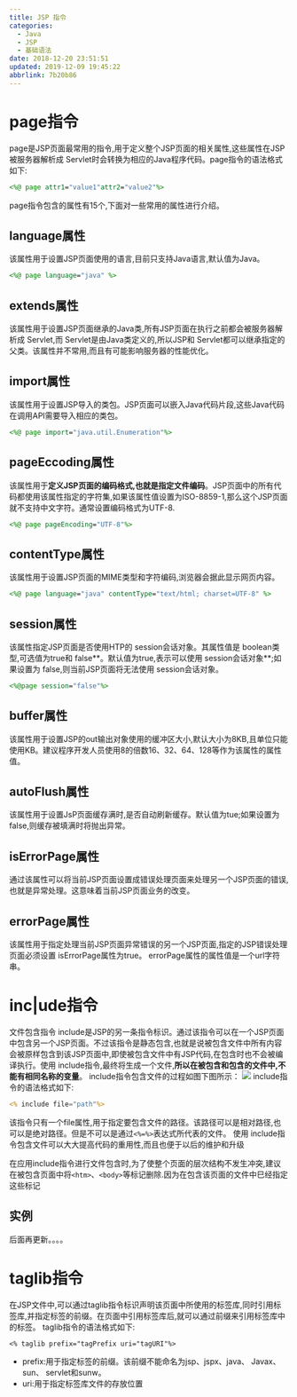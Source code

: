 ```yaml
---
title: JSP 指令
categories: 
  - Java
  - JSP
  - 基础语法
date: 2018-12-20 23:51:51
updated: 2019-12-09 19:45:22
abbrlink: 7b20b86
---
```

# page指令 #
page是JSP页面最常用的指令,用于定义整个JSP页面的相关属性,这些属性在JSP被服务器解析成 Servlet时会转换为相应的Java程序代码。page指令的语法格式如下:
```jsp
<%@ page attr1="value1"attr2="value2"%>
```
page指令包含的属性有15个,下面对一些常用的属性进行介绍。
## language属性 ##
该属性用于设置JSP页面使用的语言,目前只支持Java语言,默认值为Java。
```jsp
<%@ page language="java" %>
```
## extends属性 ##
该属性用于设置JSP页面继承的Java类,所有JSP页面在执行之前都会被服务器解析成 Servlet,而 Servlet是由Java类定义的,所以JSP和 Servlet都可以继承指定的父类。该属性并不常用,而且有可能影响服务器的性能优化。
## import属性 ##
该属性用于设置JSP导入的类包。JSP页面可以嵌入Java代码片段,这些Java代码在调用API需要导入相应的类包。
```jsp
<%@ page import="java.util.Enumeration"%>
```
## pageEccoding属性 ##
该属性用于**定义JSP页面的编码格式,也就是指定文件编码**。JSP页面中的所有代码都使用该属性指定的字符集,如果该属性值设置为ISO-8859-1,那么这个JSP页面就不支持中文字符。通常设置编码格式为UTF-8.
```jsp
<%@ page pageEncoding="UTF-8"%>
```
## contentType属性 ##
该属性用于设置JSP页面的MIME类型和字符编码,浏览器会据此显示网页内容。
```jsp
<%@ page language="java" contentType="text/html; charset=UTF-8" %>
```
## session属性 ##
该属性指定JSP页面是否使用HTP的 session会话对象。其属性值是 boolean类型,可选值为true和 false**。默认值为true,表示可以使用 session会话对象**;如果设置为 false,则当前JSP页面将无法使用 session会话对象。
```jsp
<%@page session="false"%>
```
## buffer属性 ##
该属性用于设置JSP的out输出对象使用的缓冲区大小,默认大小为8KB,且单位只能使用KB。建议程序开发人员使用8的倍数16、32、64、128等作为该属性的属性值。
## autoFlush属性 ##
该属性用于设置JsP页面缓存满时,是否自动刷新缓存。默认值为tue;如果设置为 false,则缓存被填满时将抛出异常。
## isErrorPage属性 ##
通过该属性可以将当前JSP页面设置成错误处理页面来处理另一个JSP页面的错误,也就是异常处理。这意味着当前JSP页面业务的改变。
## errorPage属性 ##
该属性用于指定处理当前JSP页面异常错误的另一个JSP页面,指定的JSP错误处理页面必须设置 isErrorPage属性为true。 errorPage属性的属性值是一个url字符串。
# inc|ude指令 #
文件包含指令 include是JSP的另一条指令标识。通过该指令可以在一个JSP页面中包含另一个JSP页面。不过该指令是静态包含,也就是说被包含文件中所有内容会被原样包含到该JSP页面中,即使被包含文件中有JSP代码,在包含时也不会被编译执行。使用 include指令,最终将生成一个文件,**所以在被包含和包含的文件中,不能有相同名称的变量**。 include指令包含文件的过程如图下图所示：
![](https://image-1257720033.cos.ap-shanghai.myqcloud.com/blog/Java/JSP/CMD/include/include.png)
include指令的语法格式如下:
```jsp
<% include file="path"%>
```
该指令只有一个file属性,用于指定要包含文件的路径。该路径可以是相对路径,也可以是绝对路径。但是不可以是通过`<%=%>`表达式所代表的文件。
使用 include指令包含文件可以大大提高代码的重用性,而且也便于以后的维护和升级

在应用include指令进行文件包含时,为了使整个页面的层次结构不发生冲突,建议在被包含页面中将`<htm>`、`<body>`等标记删除.因为在包含该页面的文件中巳经指定这些标记
## 实例 ##
后面再更新。。。。
# taglib指令 #
在JSP文件中,可以通过taglib指令标识声明该页面中所使用的标签库,同时引用标签库,并指定标签的前缀。在页面中引用标签库后,就可以通过前缀来引用标签库中的标签。 taglib指令的语法格式如下:
```
<% taglib prefix="tagPrefix uri="tagURI"%>
```
- prefix:用于指定标签的前缀。该前缀不能命名为jsp、jspx、java、 Javax、sun、 servlet和sunw。
- uri:用于指定标签库文件的存放位置

